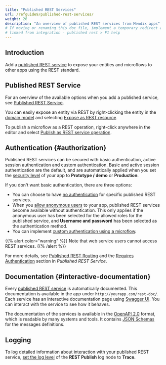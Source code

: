 ```yaml
---
title: "Published REST Services"
url: /refguide9/published-rest-services/
weight: 20
description: "An overview of published REST services from Mendix apps"
# If moving or renaming this doc file, implement a temporary redirect and let the respective team know they should update the URL in the product. See Mapping to Products for more details.
# linked from integration - published rest > F1 help
---
```


## Introduction

Add a [published REST service](/refguide9/published-rest-service/) to expose your entities and microflows to other apps using the REST standard.

## Published REST Service

For an overview of the available options when you add a published service, see [Published REST Service](/refguide9/published-rest-service/).

You can easily expose an entity via REST by right-clicking the entity in the [domain model](/refguide9/domain-model/) and selecting [Expose as REST resource](/refguide9/generate-rest-resource/).

To publish a microflow as a REST operation, right-click anywhere in the editor and select [Publish as REST service operation](/refguide9/publish-microflow-as-rest-operation/).

## Authentication {#authorization}

Published REST services can be secured with basic authentication, active session authentication and custom authentication. Basic and active session authentication are the default, and are automatically applied when you set the [security level](/refguide9/app-security/) of your app to **Prototype / demo**  or **Production**.

If you don't want basic authentication, there are three options:

* You can choose to have [no authentication](/refguide9/published-rest-service/#authentication) for specific published REST services.
* When you [allow anonymous users](/refguide9/app-security/#anonymous-users) to your app, published REST services become available without authentication. This only applies if the anonymous user has been selected for the allowed roles for the published service, and **Username and password** has been selected as the authentication method.
* You can implement [custom authentication using a microflow](/refguide9/published-rest-service/#authentication-microflow).

{{% alert color="warning" %}}
Note that web service users cannot access REST services.
{{% /alert %}}

For more details, see [Published REST Routing](/refguide9/published-rest-routing/) and the [Requires Authentication](/refguide9/published-rest-service/#authentication) section in *Published REST Service*.

## Documentation {#interactive-documentation}

Every [published REST service](/refguide9/published-rest-service/) is automatically documented. This documentation is available in the app under `http://yourapp.com/rest-doc/`. Each service has an interactive documentation page using [Swagger UI](https://swagger.io/swagger-ui/). You can interact with the service to see how it behaves.

The documentation of the services is available in the [OpenAPI 2.0](/refguide9/open-api/) format, which is readable by many systems and tools. It contains [JSON Schemas](/refguide9/published-rest-service-json-schema/) for the messages definitions.

## Logging

To log detailed information about interaction with your published REST service, [set the log level](/refguide9/logging/) of the **REST Publish** log node to **Trace**.
